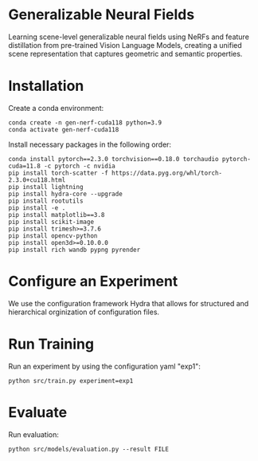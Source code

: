 # Generalizable Neural Fields

Learning scene-level generalizable neural fields using NeRFs and feature distillation from pre-trained Vision Language Models, creating a unified scene representation that captures geometric and semantic properties.


# Installation

Create a conda environment:

```
conda create -n gen-nerf-cuda118 python=3.9
conda activate gen-nerf-cuda118
```
Install necessary packages in the following order:

```
conda install pytorch==2.3.0 torchvision==0.18.0 torchaudio pytorch-cuda=11.8 -c pytorch -c nvidia
pip install torch-scatter -f https://data.pyg.org/whl/torch-2.3.0+cu118.html
pip install lightning
pip install hydra-core --upgrade
pip install rootutils
pip install -e .
pip install matplotlib==3.8
pip install scikit-image
pip install trimesh>=3.7.6
pip install opencv-python
pip install open3d>=0.10.0.0
pip install rich wandb pypng pyrender
```

# Configure an Experiment

We use the configuration framework Hydra that allows for structured and hierarchical orginization of configuration files.

# Run Training

Run an experiment by using the configuration yaml "exp1":
```
python src/train.py experiment=exp1
```


# Evaluate

Run evaluation:

```
python src/models/evaluation.py --result FILE
```